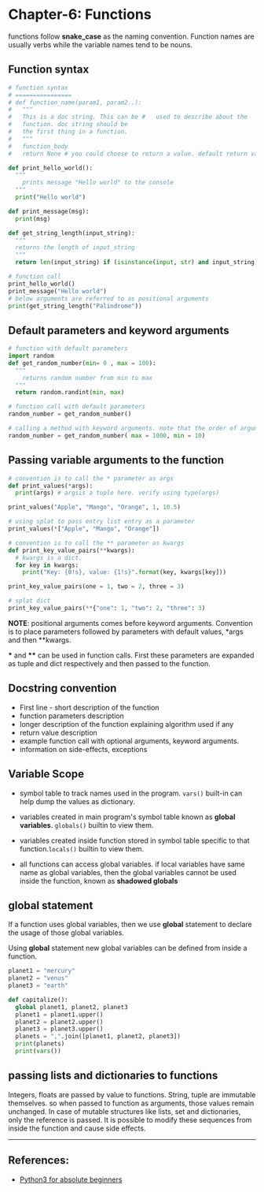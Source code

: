 # Chapter-6: Functions
functions follow **snake_case** as the naming convention. Function names are usually verbs while the variable names tend to be nouns.

## Function syntax
```Python
# function syntax
# ================
# def function_name(param1, param2..):
#   """
#   This is a doc string. This can be #   used to describe about the 
#   function. doc string should be 
#   the first thing in a function.
#   """
#   function_body
#   return None # you could choose to return a value. default return value is None

def print_hello_world():
  """
    prints message "Hello world" to the console
  """
  print("Hello world")

def print_message(msg):
  print(msg)

def get_string_length(input_string):
  """
  returns the length of input_string
  """
  return len(input_string) if (isinstance(input, str) and input_string) else 0

# function call
print_hello_world()
print_message("Hello world")
# below arguments are referred to as positional arguments
print(get_string_length("Palindrome"))
```

## Default parameters and keyword arguments
```Python
# function with default parameters
import random
def get_random_number(min= 0 , max = 100):
  """
    returns random number from min to max
  """
  return random.randint(min, max)

# function call with default parameters
random_number = get_random_number()

# calling a method with keyword arguments. note that the order of arguments doesnt matter in this case
random_number = get_random_number( max = 1000, min = 10)
```

## Passing variable arguments to the function
```Python
# convention is to call the * parameter as args
def print_values(*args):
  print(args) # argsis a tuple here. verify using type(args)

print_values("Apple", "Mango", "Orange", 1, 10.5)

# using splat to pass entry list entry as a parameter
print_values(*["Apple", "Mango", "Orange"])

# convention is to call the ** parameter as kwargs
def print_key_value_pairs(**kwargs):
  # kwargs is a dict.
  for key in kwargs:
    print("Key: {0!s}, value: {1!s}".format(key, kwargs[key]))

print_key_value_pairs(one = 1, two = 2, three = 3)

# splat dict
print_key_value_pairs(**{"one": 1, "two": 2, "three": 3)
```

**NOTE**: positional arguments comes before keyword arguments. Convention is to place parameters followed by parameters with default values, *args and then **kwargs.

**\*** and **\*\*** can be used in function calls. First these parameters are expanded as tuple and dict respectively and then passed to the function.

## Docstring convention
* First line - short description of the function
* function parameters description
* longer description of the function explaining algorithm used if any
* return value description
* example function call with optional arguments, keyword arguments.
* information on side-effects, exceptions

## Variable Scope
* symbol table to track names used in the program. `vars()` built-in can help dump the values as dictionary.
* variables created in main program's symbol table known as **global variables**. `globals()` builtin to view them.
* variables created inside function stored in symbol table specific to that function.`locals()` builtin to view them.

* all functions can access global variables. if local variables have same name as global variables, then the global variables cannot be used inside the function, known as **shadowed globals**

## global statement
If a function uses global variables, then we use **global** statement to declare the usage of those global variables.

Using **global** statement new global variables can be defined from inside a function.

```Python
planet1 = "mercury"
planet2 = "venus"
planet3 = "earth"

def capitalize():
  global planet1, planet2, planet3
  planet1 = planet1.upper()
  planet2 = planet2.upper()
  planet3 = planet3.upper()
  planets = ",".join([planet1, planet2, planet3])
  print(planets)
  print(vars())
```

## passing lists and dictionaries to functions
Integers, floats are passed by value to functions.
String, tuple are immutable themselves. so when passed to function as arguments, those values remain unchanged.
In case of mutable structures like lists, set and dictionaries, only the reference is passed. It is possible to modify these sequences from inside the function and cause side effects.

---

## References:
* [Python3 for absolute beginners](https://www.amazon.in/Python-Absolute-Beginners-Tim-Hall/dp/1430216328)
